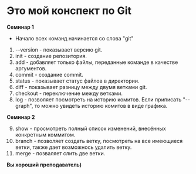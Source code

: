 # Это мой конспект по Git

**Семинар 1**

* Начало всех команд начинается со слова "git"
1. --version - показывает версию git. 
2. init - создание репозитория.
3. add - добавляет только файлы, переданные команде в качестве аргументов.
4. commit - создание commit. 
5. status - показывает статус файлов в директории.
6. diff - показывает разницу между двумя ветками git.
7. checkout - переключение между ветками.
8. log - позволяет посмотреть на историю комитов. Если приписать "--graph", то можно увидеть историю комитов в виде графика.

**Семинар 2**

9. show - просмотреть полный список изменений, внесённых конкретным коммитом.
10. branch - позволяет создать ветку, посмотреть на все имеющиеся ветки, также дает возможнось удалить ветку.
11. merge - позваляет слить две ветки.

**Вы хороший преподаватель)**